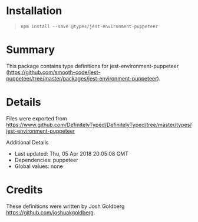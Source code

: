 # Installation
> `npm install --save @types/jest-environment-puppeteer`

# Summary
This package contains type definitions for jest-environment-puppeteer (https://github.com/smooth-code/jest-puppeteer/tree/master/packages/jest-environment-puppeteer).

# Details
Files were exported from https://www.github.com/DefinitelyTyped/DefinitelyTyped/tree/master/types/jest-environment-puppeteer

Additional Details
 * Last updated: Thu, 05 Apr 2018 20:05:08 GMT
 * Dependencies: puppeteer
 * Global values: none

# Credits
These definitions were written by Josh Goldberg <https://github.com/joshuakgoldberg>.
